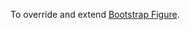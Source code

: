 To override and extend [Bootstrap Figure](https://getbootstrap.com/docs/4.6/content/figures/).

<script src="{{path '/assets/scripts/open-ext-links-in-new-window.js'}}" />
